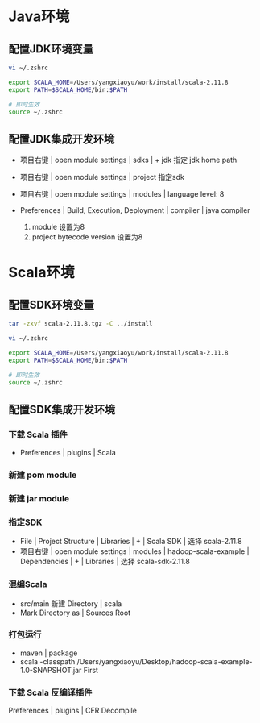 # Java环境

## 配置JDK环境变量

```bash
vi ~/.zshrc

export SCALA_HOME=/Users/yangxiaoyu/work/install/scala-2.11.8
export PATH=$SCALA_HOME/bin:$PATH

# 即时生效
source ~/.zshrc
```



## 配置JDK集成开发环境

- 项目右键 |  open module settings | sdks | + jdk 指定 jdk home path

- 项目右键 |  open module settings | project 指定sdk

- 项目右键 |  open module settings | modules | language level: 8

- Preferences | Build, Execution, Deployment | compiler | java compiler
  1. module 设置为8
  2. project bytecode version 设置为8



# Scala环境

## 配置SDK环境变量

```bash
tar -zxvf scala-2.11.8.tgz -C ../install

vi ~/.zshrc

export SCALA_HOME=/Users/yangxiaoyu/work/install/scala-2.11.8
export PATH=$SCALA_HOME/bin:$PATH

# 即时生效
source ~/.zshrc
```



## 配置SDK集成开发环境

### 下载 Scala 插件

- Preferences | plugins | Scala



### 新建 pom module



### 新建 jar module



### 指定SDK

- File | Project Structure | Libraries | + | Scala SDK | 选择 scala-2.11.8
- 项目右键 |  open module settings | modules | hadoop-scala-example | Dependencies | + | Libraries | 选择 scala-sdk-2.11.8



### 混编Scala

- src/main 新建 Directory | scala
- Mark Directory as | Sources Root



### 打包运行

- maven | package
- scala -classpath /Users/yangxiaoyu/Desktop/hadoop-scala-example-1.0-SNAPSHOT.jar First



### 下载 Scala 反编译插件

Preferences | plugins | CFR Decompile